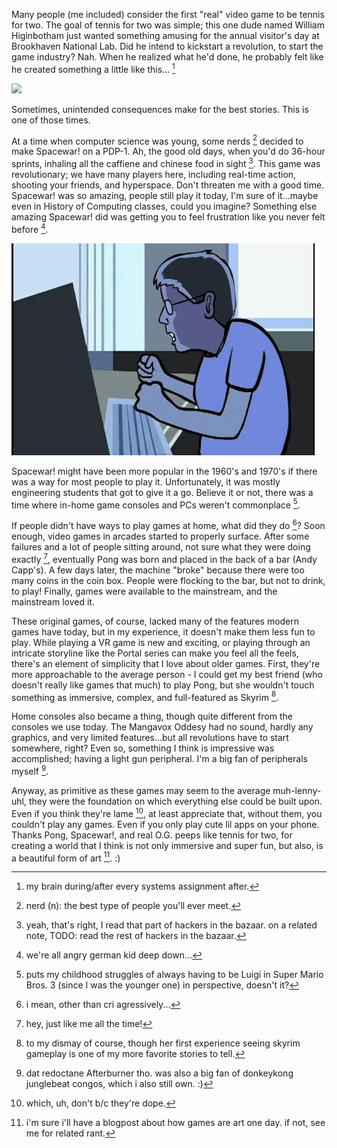 Many people (me included) consider the first "real" video game to be tennis for
two.  The goal of tennis for two was simple; this one dude named William
Higinbotham just wanted something amusing for the annual visitor's day at
Brookhaven National Lab. Did he intend to kickstart a revolution, to start the
game industry? Nah. When he realized what he'd done, he probably felt like he
created something a little like this... [^1]

![](https://github.com/catvajiac/hoc_blog/blob/master/img/explosion.gif?raw=1)

Sometimes, unintended consequences make for the best stories. This is one of
those times.

At a time when computer science was young, some nerds [^2] decided to make
Spacewar! on a PDP-1. Ah, the good old days, when you'd do 36-hour sprints,
inhaling all the caffiene and chinese food in sight [^3]. This game was
revolutionary; we have many players here, including real-time action, shooting
your friends, and hyperspace. Don't threaten me with a good time.  Spacewar!
was so amazing, people still play it today, I'm sure of it...maybe even in
History of Computing classes, could you imagine? Something else amazing
Spacewar! did was getting you to feel frustration like you never felt
before [^4].

![](https://github.com/catvajiac/hoc_blog/blob/master/img/angry_german_kid.gif?raw=1)

Spacewar! might have been more popular in the 1960's and 1970's if there was a
way for most people to play it. Unfortunately, it was mostly engineering
students that got to give it a go. Believe it or not, there was a time where
in-home game consoles and PCs weren't commonplace [^5].

If people didn't have ways to play games at home, what did they do [^6]? Soon
enough, video games in arcades started to properly surface. After some failures
and a lot of people sitting around, not sure what they were doing exactly [^7],
eventually Pong was born and placed in the back of a bar (Andy Capp's). A few
days later, the machine "broke" because there were too many coins in the coin
box. People were flocking to the bar, but not to drink, to play! Finally, games
were available to the mainstream, and the mainstream loved it.

These original games, of course, lacked many of the features modern games have
today, but in my experience, it doesn't make them less fun to play. While
playing a VR game is new and exciting, or playing through an intricate
storyline like the Portal series can make you feel all the feels, there's an
element of simplicity that I love about older games. First, they're more
approachable to the average person - I could get my best friend (who doesn't
really like games that much) to play Pong, but she wouldn't touch something as
immersive, complex, and full-featured as Skyrim [^8].

Home consoles also became a thing, though quite different from the consoles we
use today. The Mangavox Oddesy had no sound, hardly any graphics, and very
limited features...but all revolutions have to start somewhere, right?  Even
so, something I think is impressive was accomplished; having a light gun
peripheral. I'm a big fan of peripherals myself [^9].

Anyway, as primitive as these games may seem to the average muh-lenny-uhl, they
were the foundation on which everything else could be built upon. Even if you
think they're lame [^10], at least appreciate that, without them, you couldn't
play any games. Even if you only play cute lil apps on your phone. Thanks Pong,
Spacewar!, and real O.G. peeps like tennis for two, for creating a world that I
think is not only immersive and super fun, but also, is a beautiful form of art
[^11]. :)

[^1]: my brain during/after every systems assignment after.

[^2]: nerd (n): the best type of people you'll ever meet.

[^3]: yeah, that's right, I read that part of hackers in the bazaar. on a
related note, TODO: read the rest of hackers in the bazaar.

[^4]: we're all angry german kid deep down...

[^5]: puts my childhood struggles of always having to be Luigi in Super Mario
Bros. 3 (since I was the younger one) in perspective, doesn't it?

[^6]: i mean, other than cri agressively...

[^7]: hey, just like me all the time!

[^8]: to my dismay of course, though her first experience seeing skyrim
gameplay is one of my more favorite stories to tell.

[^9]: dat redoctane Afterburner tho. was also a big fan of donkeykong
junglebeat congos, which i also still own. :)

[^10]: which, uh, don't b/c they're dope.

[^11]: i'm sure i'll have a blogpost about how games are art one day. if not,
see me for related rant.
